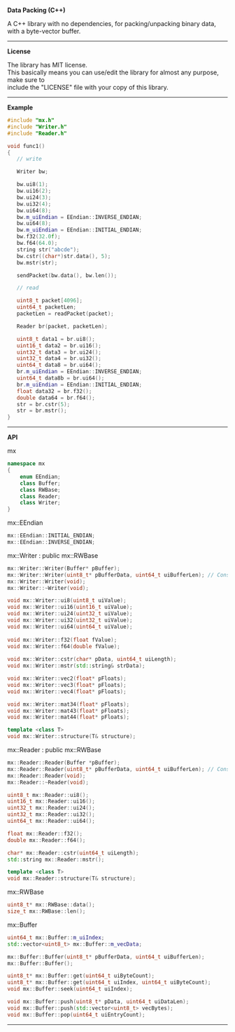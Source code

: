 **Data Packing (C++)**

A C++ library with no dependencies, for packing/unpacking binary data, with a byte-vector buffer.

-----

**License**

The library has MIT license.  
This basically means you can use/edit the library for almost any purpose, make sure to  
include the "LICENSE" file with your copy of this library.

-----

**Example**

```cpp
#include "mx.h"
#include "Writer.h"
#include "Reader.h"

void func1()
{
   // write

   Writer bw;

   bw.ui8(1);
   bw.ui16(2);
   bw.ui24(3);
   bw.ui32(4);
   bw.ui64(8);
   bw.m_uiEndian = EEndian::INVERSE_ENDIAN;
   bw.ui64(8);
   bw.m_uiEndian = EEndian::INITIAL_ENDIAN;
   bw.f32(32.0f);
   bw.f64(64.0);
   string str("abcde");
   bw.cstr((char*)str.data(), 5);
   bw.mstr(str);

   sendPacket(bw.data(), bw.len());

   // read

   uint8_t packet[4096];
   uint64_t packetLen;
   packetLen = readPacket(packet);

   Reader br(packet, packetLen);

   uint8_t data1 = br.ui8();
   uint16_t data2 = br.ui16();
   uint32_t data3 = br.ui24();
   uint32_t data4 = br.ui32();
   uint64_t data8 = br.ui64();
   br.m_uiEndian = EEndian::INVERSE_ENDIAN;
   uint64_t data8b = br.ui64();
   br.m_uiEndian = EEndian::INITIAL_ENDIAN;
   float data32 = br.f32();
   double data64 = br.f64();
   str = br.cstr(5);
   str = br.mstr();
}
```

-----

**API**

mx

```cpp
namespace mx
{
	enum EEndian;
	class Buffer;
	class RWBase;
	class Reader;
	class Writer;
}
```

mx::EEndian

```cpp
mx::EEndian::INITIAL_ENDIAN;
mx::EEndian::INVERSE_ENDIAN;
```

mx::Writer : public mx::RWBase

```cpp
mx::Writer::Writer(Buffer* pBuffer);
mx::Writer::Writer(uint8_t* pBufferData, uint64_t uiBufferLen); // Constructs Buffer which copies pBufferData.
mx::Writer::Writer(void);
mx::Writer::~Writer(void);

void mx::Writer::ui8(uint8_t uiValue);
void mx::Writer::ui16(uint16_t uiValue);
void mx::Writer::ui24(uint32_t uiValue);
void mx::Writer::ui32(uint32_t uiValue);
void mx::Writer::ui64(uint64_t uiValue);
	
void mx::Writer::f32(float fValue);
void mx::Writer::f64(double fValue);
	
void mx::Writer::cstr(char* pData, uint64_t uiLength);
void mx::Writer::mstr(std::string& strData);

void mx::Writer::vec2(float* pFloats);
void mx::Writer::vec3(float* pFloats);
void mx::Writer::vec4(float* pFloats);

void mx::Writer::mat34(float* pFloats);
void mx::Writer::mat43(float* pFloats);
void mx::Writer::mat44(float* pFloats);

template <class T>
void mx::Writer::structure(T& structure);
```

mx::Reader : public mx::RWBase

```cpp
mx::Reader::Reader(Buffer *pBuffer);
mx::Reader::Reader(uint8_t* pBufferData, uint64_t uiBufferLen); // Constructs Buffer which copies pBufferData.
mx::Reader::Reader(void);
mx::Reader::~Reader(void);

uint8_t mx::Reader::ui8();
uint16_t mx::Reader::ui16();
uint32_t mx::Reader::ui24();
uint32_t mx::Reader::ui32();
uint64_t mx::Reader::ui64();

float mx::Reader::f32();
double mx::Reader::f64();

char* mx::Reader::cstr(uint64_t uiLength);
std::string mx::Reader::mstr();

template <class T>
void mx::Reader::structure(T& structure);
```

mx::RWBase

```cpp
uint8_t* mx::RWBase::data();
size_t mx::RWBase::len();
```

mx::Buffer

```cpp
uint64_t mx::Buffer::m_uiIndex;
std::vector<uint8_t> mx::Buffer::m_vecData;

mx::Buffer::Buffer(uint8_t* pBufferData, uint64_t uiBufferLen);
mx::Buffer::Buffer();

uint8_t* mx::Buffer::get(uint64_t uiByteCount);
uint8_t* mx::Buffer::get(uint64_t uiIndex, uint64_t uiByteCount);
void mx::Buffer::seek(uint64_t uiIndex);

void mx::Buffer::push(uint8_t* pData, uint64_t uiDataLen);
void mx::Buffer::push(std::vector<uint8_t> vecBytes);
void mx::Buffer::pop(uint64_t uiEntryCount);
```

-----

